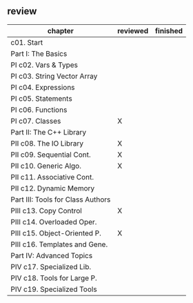 ## review

|chapter			|reviewed		|finished		|
|-------------------------------|-----------------------|-----------------------|
|	c01. Start		|			|			|
|Part I: The Basics								|
|PI	c02. Vars & Types	|			|                       |
|PI	c03. String Vector Array|			|			|
|PI	c04. Expressions	|			|			|
|PI	c05. Statements		|			|			|
|PI	c06. Functions		|			|			|
|PI	c07. Classes		|X			|			|
|Part II: The C++ Library							|
|PII	c08. The IO Library	|X			|			|
|PII	c09. Sequential Cont.	|X			|			|
|PII	c10. Generic Algo.	|X			|			|
|PII	c11. Associative Cont.	|			|			|
|PII	c12. Dynamic Memory	|			|			|
|Part III: Tools for Class Authors						|
|PIII	c13. Copy Control	|X			|			|
|PIII	c14. Overloaded Oper.	|			|			|
|PIII	c15. Object-Oriented P.	|X			|			|
|PIII	c16. Templates and Gene.|			|			|
|Part IV: Advanced Topics							|
|PIV	c17. Specialized Lib.	|			|			|
|PIV	c18. Tools for Large P.	|			|			|
|PIV	c19. Specialized Tools	|			|			|

